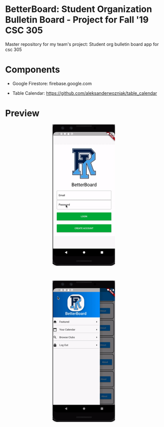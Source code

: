 # BetterBoard: Student Organization Bulletin Board - Project for Fall '19 CSC 305
Master repository for my team's project:
Student org bulletin board app for csc 305

# Components

- Google Firestore:
firebase.google.com


- Table Calendar:
https://github.com/aleksanderwozniak/table_calendar


# Preview

<p align="center">
  <img src="/assets/images/BetterBoard1.gif" width="200" title=""> 
</p>

<p align="center">
  <img src="/assets/images/BetterBoard2.gif" width="200" title="">
</p>

<p align="center">
  <img src="/assets/images/BetterBoard3.gif" width="200" title="">  
</p>



